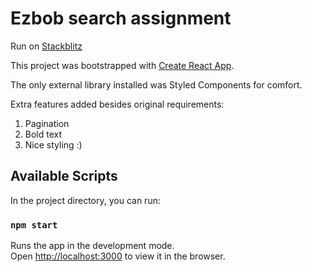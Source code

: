 # Ezbob search assignment

Run on [Stackblitz](https://stackblitz.com/github/TomerAgmon/ezbob-search)

This project was bootstrapped with [Create React App](https://github.com/facebook/create-react-app).

The only external library installed was Styled Components for comfort.

Extra features added besides original requirements:
1. Pagination
2. Bold text
3. Nice styling :)

## Available Scripts

In the project directory, you can run:

### `npm start`

Runs the app in the development mode.\
Open [http://localhost:3000](http://localhost:3000) to view it in the browser.


